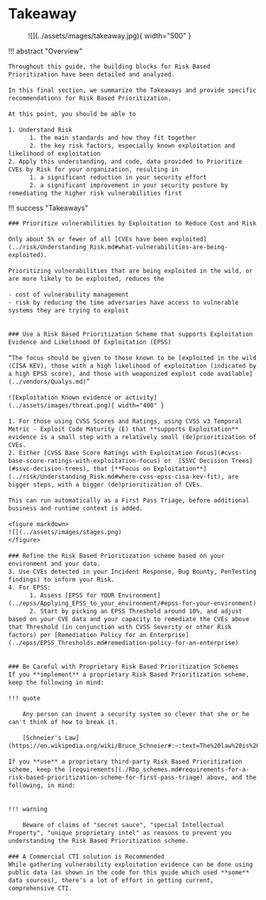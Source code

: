# Takeaway

<figure markdown>
![](../assets/images/takeaway.jpg){ width="500" }
<figcaption></figcaption>
</figure>


!!! abstract "Overview"
    
    Throughout this guide, the building blocks for Risk Based Prioritization have been detailed and analyzed.
    
    In this final section, we summarize the Takeaways and provide specific recommendations for Risk Based Prioritization.

    At this point, you should be able to

    1. Understand Risk 
          1. the main standards and how they fit together
          2. the key risk factors, especially known exploitation and likelihood of exploitation
    2. Apply this understanding, and code, data provided to Prioritize CVEs by Risk for your organization, resulting in
          1. a significant reduction in your security effort
          2. a significant improvement in your security posture by remediating the higher risk vulnerabilities first

    
!!! success "Takeaways"

    ### Prioritize vulnerabilities by Exploitation to Reduce Cost and Risk 

    Only about 5% or fewer of all [CVEs have been exploited](../risk/Understanding_Risk.md#what-vulnerabilities-are-being-exploited).

    Prioritizing vulnerabilities that are being exploited in the wild, or are more likely to be exploited, reduces the

    - cost of vulnerability management
    - risk by reducing the time adversaries have access to vulnerable systems they are trying to exploit    


    ### Use a Risk Based Prioritization Scheme that supports Exploitation Evidence and Likelihood Of Exploitation (EPSS)
    
    “The focus should be given to those known to be [exploited in the wild (CISA KEV), those with a high likelihood of exploitation (indicated by a high EPSS score), and those with weaponized exploit code available](../vendors/Qualys.md)”

    ![Exploitation Known evidence or activity](../assets/images/threat.png){ width="400" }

    1. For those using CVSS Scores and Ratings, using CVSS v3 Temporal Metric - Exploit Code Maturity (E) that **supports Exploitation** evidence is a small step with a relatively small (de)prioritization of CVEs.
    2. Either [CVSS Base Score Ratings with Exploitation Focus](#cvss-base-score-ratings-with-exploitation-focus) or  [SSVC Decision Trees](#ssvc-decision-trees), that [**Focus on Exploitation**](../risk/Understanding_Risk.md#where-cvss-epss-cisa-kev-fit), are bigger steps, with a bigger (de)prioritization of CVEs.

    This can run automatically as a First Pass Triage, before additional business and runtime context is added.

    <figure markdown>
    ![](../assets/images/stages.png)
    </figure>

    ### Refine the Risk Based Prioritization scheme based on your environment and your data.
    3. Use CVEs detected in your Incident Response, Bug Bounty, PenTesting findings) to inform your Risk.
    4. For EPSS:
          1. Assess [EPSS for YOUR Environment](../epss/Applying_EPSS_to_your_environment/#epss-for-your-environment)
          2. Start by picking an EPSS Threshold around 10%, and adjust based on your CVE data and your capacity to remediate the CVEs above that Threshold (in conjunction with CVSS Severity or other Risk factors) per [Remediation Policy for an Enterprise](../epss/EPSS_Thresholds.md#remediation-policy-for-an-enterprise)


    ### Be Careful with Proprietary Risk Based Prioritization Schemes
    If you **implement** a proprietary Risk Based Prioritization scheme, keep the following in mind:

    !!! quote

        Any person can invent a security system so clever that she or he can't think of how to break it.

        [Schneier's Law](https://en.wikipedia.org/wiki/Bruce_Schneier#:~:text=The%20law%20is%20phrased%20as,of%20how%20to%20break%20it.)

    If you **use** a proprietary third-party Risk Based Prioritization scheme, keep the [requirements](./Rbp_schemes.md#requirements-for-a-risk-based-prioritization-scheme-for-first-pass-triage) above, and the following, in mind:


    !!! warning

        Beware of claims of "secret sauce", "special Intellectual Property", "unique proprietary intel" as reasons to prevent you understanding the Risk Based Prioritization scheme.

    ### A Commercial CTI solution is Recommended
    While gathering vulnerability exploitation evidence can be done using public data (as shown in the code for this guide which used **some** data sources), there's a lot of effort in getting current, comprehensive CTI.



 


